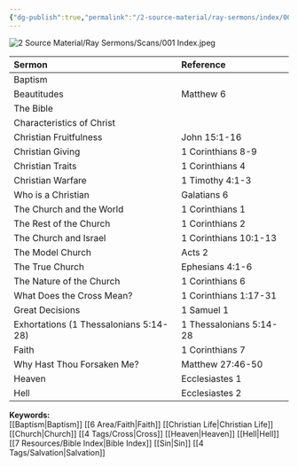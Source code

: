 ```yaml
---
{"dg-publish":true,"permalink":"/2-source-material/ray-sermons/index/001-jun-1957-nov-1957/"}
---
```


![2 Source Material/Ray Sermons/Scans/001 Index.jpeg](/img/user/2%20Source%20Material/Ray%20Sermons/Scans/001%20Index.jpeg)

| Sermon | Reference |
|:------|:----------|
| Baptism |  |
| Beautitudes | Matthew 6 |
| The Bible |  |
| Characteristics of Christ |  |
| Christian Fruitfulness | John 15:1-16 |
| Christian Giving | 1 Corinthians 8-9 |
| Christian Traits | 1 Corinthians 4 |
| Christian Warfare | 1 Timothy 4:1-3 |
| Who is a Christian | Galatians 6 |
| The Church and the World | 1 Corinthians 1 |
| The Rest of the Church | 1 Corinthians 2 |
| The Church and Israel | 1 Corinthians 10:1-13 |
| The Model Church | Acts 2 |
| The True Church | Ephesians 4:1-6 |
| The Nature of the Church | 1 Corinthians 6 |
| What Does the Cross Mean? | 1 Corinthians 1:17-31 |
| Great Decisions | 1 Samuel 1 |
| Exhortations (1 Thessalonians 5:14-28) | 1 Thessalonians 5:14-28 |
| Faith | 1 Corinthians 7 |
| Why Hast Thou Forsaken Me? | Matthew 27:46-50 |
| Heaven | Ecclesiastes 1 |
| Hell | Ecclesiastes 2 |

**Keywords:**  
[[Baptism\|Baptism]] [[6 Area/Faith\|Faith]] [[Christian Life\|Christian Life]] [[Church\|Church]] [[4 Tags/Cross\|Cross]] [[Heaven\|Heaven]] [[Hell\|Hell]] [[7 Resources/Bible Index\|Bible Index]] [[Sin\|Sin]] [[4 Tags/Salvation\|Salvation]]